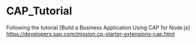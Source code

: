 # CAP_Tutorial

Following the tutorial [Build a Business Application Using CAP for Node.js] https://developers.sap.com/mission.cp-starter-extensions-cap.html
